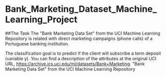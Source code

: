 # Bank_Marketing_Dataset_Machine_Learning_Project
##The Task
The "Bank Marketing Data Set" from the UCI Machine Learning Repository is related with direct marketing campaigns (phone calls) of a Portuguese banking institution.

The classification goal is to predict if the client will subscribe a term deposit (variable y). You can find a description of the attributes at the original UCI URL, https://archive.ics.uci.edu/ml/datasets/Bank+Marketing.
"Bank Marketing Data Set" from the UCI Machine Learning Repository
